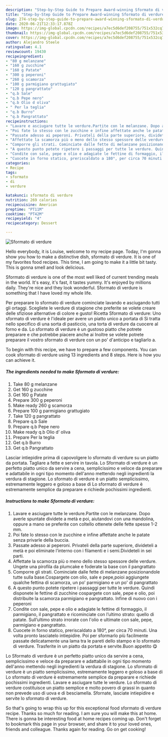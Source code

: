 ```yaml
---
description: "Step-by-Step Guide to Prepare Award-winning Sformato di verdure"
title: "Step-by-Step Guide to Prepare Award-winning Sformato di verdure"
slug: 274-step-by-step-guide-to-prepare-award-winning-sformato-di-verdure
date: 2020-06-21T12:33:17.878Z
image: https://img-global.cpcdn.com/recipes/a7ec5d6def208755/751x532cq70/sformato-di-verdure-recipe-main-photo.jpg
thumbnail: https://img-global.cpcdn.com/recipes/a7ec5d6def208755/751x532cq70/sformato-di-verdure-recipe-main-photo.jpg
cover: https://img-global.cpcdn.com/recipes/a7ec5d6def208755/751x532cq70/sformato-di-verdure-recipe-main-photo.jpg
author: Alejandro Steele
ratingvalue: 4.1
reviewcount: 19430
recipeingredient:
- "80 g melanzane"
- "160 g zucchine"
- "160 g Patate"
- "300 g peperoni"
- "260 g scamorza"
- "100 g parmigiano grattugiato"
- "120 g pangrattato"
- "q.b Sale"
- "q.b Pepe nero"
- "q.b Olio d oliva"
- " Per la teglia"
- "q.b Burro"
- "q.b Pangrattato"
recipeinstructions:
- "Lavare e asciugare tutte le verdure.Partite con le melanzane. Dopo averle spuntate dividete a metà e poi, aiutandovi con una mandolina, oppure a mano se preferite con coltello ottenete delle fette spesse 1-2 mm."
- "Poi fate lo stesso con le zucchine e infine affettate anche le patate senza privarle della buccia."
- "Passate adesso ai peperoni. Privateli della parte superiore, divideteli a metà e poi eliminate l’interno con i filamenti e i semi.Divideteli in sei parti."
- "Affettate la scamorza più o meno dello stesso spessore delle verdure. Ungete una pirofila da plumcake e foderate la base con il pangrattato"
- "Comporre gli strati. Cominciate dalle fette di melanzane posizionandole tutte sulla base.Cospargete con olio, sale e pepe,poioi aggiungete qualche fettina di scamorza, un po&#39; parmigiano e un po&#39; di pangrattato"
- "A questo punto potete ripetere i passaggi per tutte le verdure. Quindi disponete le fettine di zucchine cospargete con sale, pepe e olio, poi distribuite la scamorza parmigiano e pangrattato. Infine di nuovo con i peperoni"
- "Condite con sale, pepe e olio e adagiate le fettine di formaggio, il parmigiano, il pangrattato e ricominciate con l’ultimo strato: quello di patate. Sull’ultimo strato irrorate con l&#39;olio e ultimate con sale, pepe, parmigiano e pangrattato."
- "Cuocete in forno statico, preriscaldato a 180°, per circa 70 minuti. Una volta pronto lasciatelo intiepidire. Poi per sformarlo più facilmente passate delicatamente una lama tra le pareti dello stampo e lo sformato di verdure. Trasferite in un piatto da portata e servite.Buon appetito 😋"
categories:
- Recipe
tags:
- sformato
- di
- verdure

katakunci: sformato di verdure 
nutrition: 269 calories
recipecuisine: American
preptime: "PT11M"
cooktime: "PT42M"
recipeyield: "4"
recipecategory: Dessert

---
```



![Sformato di verdure](https://img-global.cpcdn.com/recipes/a7ec5d6def208755/751x532cq70/sformato-di-verdure-recipe-main-photo.jpg)

Hello everybody, it is Louise, welcome to my recipe page. Today, I'm gonna show you how to make a distinctive dish, sformato di verdure. It is one of my favorites food recipes. This time, I am going to make it a little bit tasty. This is gonna smell and look delicious.

Sformato di verdure is one of the most well liked of current trending meals in the world. It's easy, it's fast, it tastes yummy. It's enjoyed by millions daily. They're nice and they look wonderful. Sformato di verdure is something that I have loved my whole life.

Per preparare lo sformato di verdure cominciate lavando e asciugando tutti gli ortaggi. Scegliete le verdure di stagione che preferite se volete creare delle sfiziose alternative di colore e gusto! Ricetta Sformato di verdure: Uno sformato di verdure è l&#39;ideale per avere un piatto unico a portata di Si tratta nello specifico di una sorta di pasticcio, una torta di verdure da cuocere al forno e da. Lo sformato di verdure è un gustoso piatto che potrete preparare e che potrebbe piacere anche ai Inoltre se volete potrete preparare il vostro sformato di verdure con un po&#39; d&#39;anticipo e tagliarlo a.


To begin with this recipe, we have to prepare a few components. You can cook sformato di verdure using 13 ingredients and 8 steps. Here is how you can achieve it.

<!--inarticleads1-->

##### The ingredients needed to make Sformato di verdure:

1. Take 80 g melanzane
1. Get 160 g zucchine
1. Get 160 g Patate
1. Prepare 300 g peperoni
1. Make ready 260 g scamorza
1. Prepare 100 g parmigiano grattugiato
1. Take 120 g pangrattato
1. Prepare q.b Sale
1. Prepare q.b Pepe nero
1. Make ready q.b Olio d’ oliva
1. Prepare  Per la teglia
1. Get q.b Burro
1. Get q.b Pangrattato


Lasciar intiepidire prima di capovolgere lo sformato di verdure su un piatto da portata. Tagliare a fette e servire in tavola. Lo Sformato di verdure è un perfetto piatto unico da servire a cena, semplicissimo e veloce da preparare e adattabile in ogni tipo momento dell&#39;anno mettendo negli ingredienti la verdura di stagione. Lo sformato di verdure è un piatto semplicissimo, estremamente leggero e goloso a base di Lo sformato di verdure è estremamente semplice da preparare e richiede pochissimi ingredienti. 

<!--inarticleads2-->

##### Instructions to make Sformato di verdure:

1. Lavare e asciugare tutte le verdure.Partite con le melanzane. Dopo averle spuntate dividete a metà e poi, aiutandovi con una mandolina, oppure a mano se preferite con coltello ottenete delle fette spesse 1-2 mm.
1. Poi fate lo stesso con le zucchine e infine affettate anche le patate senza privarle della buccia.
1. Passate adesso ai peperoni. Privateli della parte superiore, divideteli a metà e poi eliminate l’interno con i filamenti e i semi.Divideteli in sei parti.
1. Affettate la scamorza più o meno dello stesso spessore delle verdure. Ungete una pirofila da plumcake e foderate la base con il pangrattato
1. Comporre gli strati. Cominciate dalle fette di melanzane posizionandole tutte sulla base.Cospargete con olio, sale e pepe,poioi aggiungete qualche fettina di scamorza, un po&#39; parmigiano e un po&#39; di pangrattato
1. A questo punto potete ripetere i passaggi per tutte le verdure. Quindi disponete le fettine di zucchine cospargete con sale, pepe e olio, poi distribuite la scamorza parmigiano e pangrattato. Infine di nuovo con i peperoni
1. Condite con sale, pepe e olio e adagiate le fettine di formaggio, il parmigiano, il pangrattato e ricominciate con l’ultimo strato: quello di patate. Sull’ultimo strato irrorate con l&#39;olio e ultimate con sale, pepe, parmigiano e pangrattato.
1. Cuocete in forno statico, preriscaldato a 180°, per circa 70 minuti. Una volta pronto lasciatelo intiepidire. Poi per sformarlo più facilmente passate delicatamente una lama tra le pareti dello stampo e lo sformato di verdure. Trasferite in un piatto da portata e servite.Buon appetito 😋


Lo Sformato di verdure è un perfetto piatto unico da servire a cena, semplicissimo e veloce da preparare e adattabile in ogni tipo momento dell&#39;anno mettendo negli ingredienti la verdura di stagione. Lo sformato di verdure è un piatto semplicissimo, estremamente leggero e goloso a base di Lo sformato di verdure è estremamente semplice da preparare e richiede pochissimi ingredienti. Lavare e asciugare tutte le verdure. Lo sformato di verdure costituisce un piatto semplice e molto povero di grassi in quanto non prevede uso di uova e di besciamella. Sfornate, lasciate intiepidire e servite lo sformato di verdure. 

So that's going to wrap this up for this exceptional food sformato di verdure recipe. Thanks so much for reading. I am sure you will make this at home. There is gonna be interesting food at home recipes coming up. Don't forget to bookmark this page in your browser, and share it to your loved ones, friends and colleague. Thanks again for reading. Go on get cooking!
